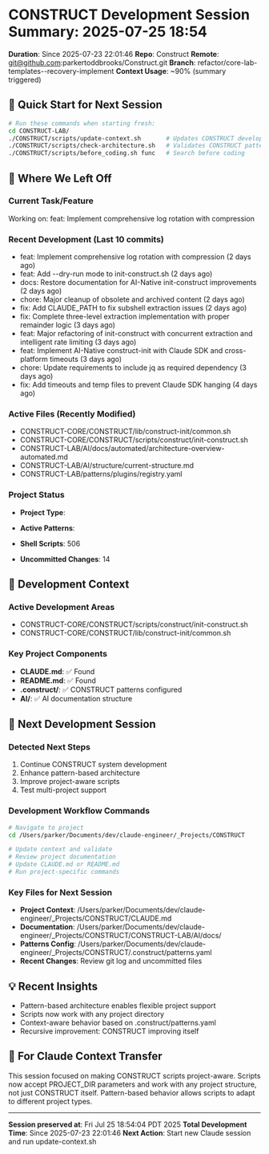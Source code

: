 # CONSTRUCT Development Session Summary: 2025-07-25 18:54
**Duration**: Since 2025-07-23 22:01:46
**Repo**: Construct
**Remote**: git@github.com:parkertoddbrooks/Construct.git
**Branch**: refactor/core-lab-templates--recovery-implement
**Context Usage**: ~90% (summary triggered)

## 🎯 Quick Start for Next Session
```bash
# Run these commands when starting fresh:
cd CONSTRUCT-LAB/
./CONSTRUCT/scripts/update-context.sh       # Updates CONSTRUCT development context
./CONSTRUCT/scripts/check-architecture.sh   # Validates CONSTRUCT patterns
./CONSTRUCT/scripts/before_coding.sh func   # Search before coding
```

## 📍 Where We Left Off

### Current Task/Feature
Working on: feat: Implement comprehensive log rotation with compression

### Recent Development (Last 10 commits)
- feat: Implement comprehensive log rotation with compression (2 days ago)
- feat: Add --dry-run mode to init-construct.sh (2 days ago)
- docs: Restore documentation for AI-Native init-construct improvements (2 days ago)
- chore: Major cleanup of obsolete and archived content (2 days ago)
- fix: Add CLAUDE_PATH to fix subshell extraction issues (2 days ago)
- fix: Complete three-level extraction implementation with proper remainder logic (3 days ago)
- feat: Major refactoring of init-construct with concurrent extraction and intelligent rate limiting (3 days ago)
- feat: Implement AI-Native construct-init with Claude SDK and cross-platform timeouts (3 days ago)
- chore: Update requirements to include jq as required dependency (3 days ago)
- fix: Add timeouts and temp files to prevent Claude SDK hanging (4 days ago)

### Active Files (Recently Modified)
- CONSTRUCT-CORE/CONSTRUCT/lib/construct-init/common.sh
- CONSTRUCT-CORE/CONSTRUCT/scripts/construct/init-construct.sh
- CONSTRUCT-LAB/AI/docs/automated/architecture-overview-automated.md
- CONSTRUCT-LAB/AI/structure/current-structure.md
- CONSTRUCT-LAB/patterns/plugins/registry.yaml

### Project Status
- **Project Type**: 
- **Active Patterns**: 
- **Shell Scripts**:      506



- **Uncommitted Changes**:       14

## 🔧 Development Context

### Active Development Areas
- CONSTRUCT-CORE/CONSTRUCT/scripts/construct/init-construct.sh
- CONSTRUCT-CORE/CONSTRUCT/lib/construct-init/common.sh

### Key Project Components
- **CLAUDE.md**: ✅ Found
- **README.md**: ✅ Found
- **.construct/**: ✅ CONSTRUCT patterns configured
- **AI/**: ✅ AI documentation structure

## 🚀 Next Development Session

### Detected Next Steps
1. Continue CONSTRUCT system development
2. Enhance pattern-based architecture
3. Improve project-aware scripts
4. Test multi-project support

### Development Workflow Commands
```bash
# Navigate to project
cd /Users/parker/Documents/dev/claude-engineer/_Projects/CONSTRUCT

# Update context and validate
# Review project documentation
# Update CLAUDE.md or README.md
# Run project-specific commands
```

### Key Files for Next Session
- **Project Context**: /Users/parker/Documents/dev/claude-engineer/_Projects/CONSTRUCT/CLAUDE.md
- **Documentation**: /Users/parker/Documents/dev/claude-engineer/_Projects/CONSTRUCT/CONSTRUCT-LAB/AI/docs/
- **Patterns Config**: /Users/parker/Documents/dev/claude-engineer/_Projects/CONSTRUCT/.construct/patterns.yaml
- **Recent Changes**: Review git log and uncommitted files

## 💡 Recent Insights
- Pattern-based architecture enables flexible project support
- Scripts now work with any project directory
- Context-aware behavior based on .construct/patterns.yaml
- Recursive improvement: CONSTRUCT improving itself

## 🤖 For Claude Context Transfer
This session focused on making CONSTRUCT scripts project-aware. Scripts now accept PROJECT_DIR parameters and work with any project structure, not just CONSTRUCT itself. Pattern-based behavior allows scripts to adapt to different project types.

---
**Session preserved at**: Fri Jul 25 18:54:04 PDT 2025
**Total Development Time**: Since 2025-07-23 22:01:46
**Next Action**: Start new Claude session and run update-context.sh
